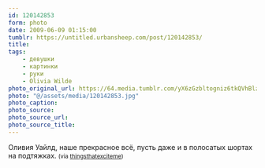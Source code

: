 ```yaml
---
id: 120142853
form: photo
date: 2009-06-09 01:15:00
tumblr: https://untitled.urbansheep.com/post/120142853/
title:
tags:
    - девушки
    - картинки
    - руки
    - Olivia Wilde
photo_original_url: https://64.media.tumblr.com/yX6zGzbltogniz6tkQVhBlz6o1_1280.jpg
photo: "@/assets/media/120142853.jpg"
photo_caption:
photo_source:
photo_source_url:
photo_source_title:
---
```


<p>Оливия Уайлд, наше прекрасное всё, пусть даже и в полосатых шортах на подтяжках. <small>(via <a href="http://thingsthatexciteme.tumblr.com/post/120139814/olivia-wilde">thingsthatexciteme</a>)</small></p>
